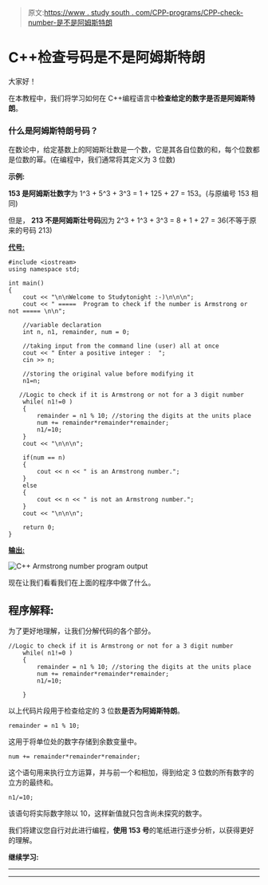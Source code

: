 > 原文:[https://www . study south . com/CPP-programs/CPP-check-number-是不是阿姆斯特朗](https://www.studytonight.com/cpp-programs/cpp-check-whether-the-number-is-armstrong-or-not)

# C++检查号码是不是阿姆斯特朗

大家好！

在本教程中，我们将学习如何在 C++编程语言中**检查给定的数字是否是阿姆斯特朗**。

### 什么是阿姆斯特朗号码？

在数论中，给定基数上的阿姆斯壮数是一个数，它是其各自位数的和，每个位数都是位数的幂。(在编程中，我们通常将其定义为 3 位数)

**示例:**

**153 是阿姆斯壮数字**为 1^3 + 5^3 + 3^3 = 1 + 125 + 27 = 153。(与原编号 153 相同)

但是， **213 不是阿姆斯壮号码**因为 2^3 + 1^3 + 3^3 = 8 + 1 + 27 = 36(不等于原来的号码 213)

<u>**代号:**</u>

```
#include <iostream>
using namespace std;

int main()
{
    cout << "\n\nWelcome to Studytonight :-)\n\n\n";
    cout << " =====  Program to check if the number is Armstrong or not ===== \n\n";

    //variable declaration
    int n, n1, remainder, num = 0;

    //taking input from the command line (user) all at once
    cout << " Enter a positive integer :  ";
    cin >> n;

    //storing the original value before modifying it
    n1=n;

   //Logic to check if it is Armstrong or not for a 3 digit number
    while( n1!=0 )
    {
        remainder = n1 % 10; //storing the digits at the units place
        num += remainder*remainder*remainder;
        n1/=10; 
    }
    cout << "\n\n\n";

    if(num == n)
    {
        cout << n << " is an Armstrong number.";
    }
    else
    {
        cout << n << " is not an Armstrong number.";
    }   
    cout << "\n\n\n";

    return 0;
}
```

<u>**输出:**</u>

![C++ Armstrong number program output](../Images/0924f2d7fec1189e0bcdae6f96cb5440.png)

现在让我们看看我们在上面的程序中做了什么。

## 程序解释:

为了更好地理解，让我们分解代码的各个部分。

```
//Logic to check if it is Armstrong or not for a 3 digit number
    while( n1!=0 )
    {
        remainder = n1 % 10; //storing the digits at the units place
        num += remainder*remainder*remainder;
        n1/=10;

    }
```

以上代码片段用于检查给定的 3 位数**是否为阿姆斯特朗**。

`remainder = n1 % 10;`

这用于将单位处的数字存储到余数变量中。

`num += remainder*remainder*remainder;`

这个语句用来执行立方运算，并与前一个和相加，得到给定 3 位数的所有数字的立方的最终和。

`n1/=10;`

该语句将实际数字除以 10，这样新值就只包含尚未探究的数字。

我们将建议您自行对此进行编程，**使用 153 号**的笔纸进行逐步分析，以获得更好的理解。

**继续学习:**

* * *

* * *